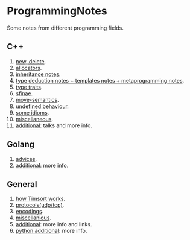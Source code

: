 # ProgrammingNotes
Some notes from different programming fields.

## C++

1. [new, delete](https://github.com/dasfex/notes/blob/master/cpp/new_delete.md).
2. [allocators](https://github.com/dasfex/notes/blob/master/cpp/allocators.md).
3. [inheritance notes](https://github.com/dasfex/notes/blob/master/cpp/inheritance.md).
4. [type deduction notes + templates notes + metaprogramming notes](https://github.com/dasfex/notes/blob/master/cpp/templates.md).
5. [type traits](https://github.com/dasfex/notes/blob/master/cpp/type_traits.md).
6. [sfinae](https://github.com/dasfex/notes/blob/master/cpp/sfinae.md).
7. [move-semantics](https://github.com/dasfex/notes/blob/master/cpp/move_semantics.md).
8. [undefined behaviour](https://github.com/dasfex/notes/blob/master/cpp/ub.md).
9. [some idioms](https://github.com/dasfex/notes/blob/master/cpp/idioms.md).
10. [miscellaneous](https://github.com/dasfex/notes/blob/master/cpp/miscellaneous.md).
11. [additional](https://github.com/dasfex/notes/blob/master/cpp/additional.md): talks and more info.

## Golang

1. [advices](https://github.com/dasfex/notes/blob/master/golang/advices.md).
2. [additional](https://github.com/dasfex/notes/blob/master/golang/additional.md): more info.

## General

1. [how Timsort works](https://youtu.be/Ye5pzBHB584?t=1260).
2. [protocols(udp/tcp)](https://github.com/dasfex/notes/blob/master/general/protocols.md).
3. [encodings](https://github.com/dasfex/ProgrammingNotes/blob/master/general/encodings.md).
4. [miscellanious](https://github.com/dasfex/ProgrammingNotes/blob/master/general/miscellanious.md).
5. [additional](https://github.com/dasfex/notes/blob/master/general/additional.md): more info and links.
6. [python additional](https://github.com/dasfex/notes/blob/master/python3/additional.md): more info.
